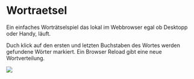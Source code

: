 # Wortraetsel
Ein einfaches Worträtselspiel das lokal im Webbrowser egal ob Desktopp oder Handy, läuft.

Duch klick auf den ersten und letzten Buchstaben des Wortes werden gefundene Wörter markiert. 
Ein Browser Reload gibt eine neue Wortverteilung.

<img src="https://github.com/gitbel/Wortraetsel/blob/main/wortraetsel.png"/>
